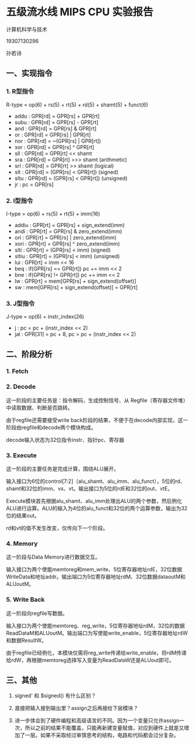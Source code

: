 # 五级流水线 MIPS CPU 实验报告

计算机科学与技术

19307130296

孙若诗

## 一、实现指令

### 1. R型指令

R-type = op(6) + rs(5) + rt(5) + rd(5) + shamt(5) + funct(6)

* addu : GPR[rd] = GPR[rs] + GPR[rt]
* subu : GPR[rd] = GPR[rs] - GPR[rt]
* and : GPR[rd] = GPR[rs] & GPR[rt]
* or : GPR[rd] = GPR[rs] | GPR[rt]
* nor : GPR[rd] = ~(GPR[rs] | GPR[rt])
* xor : GPR[rd] = GPR[rs] ^ GPR[rt]
* sll : GPR[rd] = GPR[rt] << shamt
* sra : GPR[rd] = GPR[rt] >>> shamt (arithmetic)
* srl : GPR[rd] = GPR[rt] >> shamt (logical)
* slt : GPR[rd] = (GPR[rs] < GPR[rt]) (signed)
* sltu : GPR[rd] = (GPR[rs] < GPR[rt]) (unsigned)
* jr : pc = GPR[rs]

### 2. I型指令

I-type = op(6) + rs(5) + rt(5) + imm(16)

* addiu : GPR[rt] = GPR[rs] + sign_extend(imm)
* andi : GPR[rt] = GPR[rs] & zero_extend(imm)
* ori : GPR[rt] = GPR[rs] | zero_extend(imm)
* xori : GPR[rt] = GPR[rs] ^ zero_extend(imm)
* slti : GPR[rt] = (GPR[rs] < imm) (signed)
* sltiu : GPR[rt] = (GPR[rs] < imm) (unsigned)
* lui : GPR[rt] = imm << 16
* beq : if(GPR[rs] == GPR[rt])  pc += imm << 2
* bne : if(GPR[rs] != GPR[rt])
pc += imm << 2
* lw : GPR[rt] = mem[GPR[rs] + sign_extend(offset)]
* sw : mem[GPR[rs] + sign_extend(offset)] = GPR[rt]

### 3. J型指令

J-type = op(6) + instr_index(26)

* j : pc = pc + (instr_index << 2)
* jal : GPR[31] = pc + 8, pc = pc + (instr_index << 2)

## 二、阶段分析

### 1. Fetch

### 2. Decode

这一阶段的主要任务是：指令解码，生成控制信号、从 Regfile（寄存器文件堆）中读取数据、判断是否跳转。

由于regfile还需要接受write back阶段的结果，不便于在decode内部实现，这一阶段由regfile和decode两个模块构成。

decode输入状态为32位指令instr、指针pc、寄存器

### 3. Execute

这一阶段的主要任务是完成计算，围绕ALU展开。

输入接口为6位的control[7:2]（alu_shamt、alu_imm、alu_funct），5位的rd、shamt和32位的imm、vs、vt。输出接口为5位的rdE和32位的out、vtE。

Execute模块首先根据alu_shamt、alu_imm处理出ALU的两个参数，然后例化ALU进行运算。ALU的输入为4位的alu_funct和32位的两个运算参数，输出为32位的结果out。

rd和vt的值不发生改变，仅传向下一个阶段。

### 4. Memory

这一阶段与Data Memory进行数据交互。

输入接口为两个使能memtoreg和mem_write、5位寄存器地址rdE，32位数据WriteData和地址addr。输出端口为5位寄存器地址rdM、32位数据dataoutM和ALUoutM。

### 5. Write Back

这一阶段向regfile写数据。

输入接口为两个使能memtoreg、reg_write，5位寄存器地址rdM，32位的数据ReadDataM和ALUoutM。输出端口为写使能write_enable，5位寄存器地址rdW和数据ResultW。

由于regfile已经例化，本模块仅需将reg_write传递给write_enable，将rdM传递给rdW，再根据memtoreg选择写入变量为ReadDataW还是ALUout即可。

## 三、其他

1. signed' 和 $signed() 有什么区别？

2. 直接把输入接到输出里？assign之后再接给下层模块？

3. 进一步体会到了硬件编程和高级语言的不同。因为一个变量只允许assign一次，所以之前的结果不能覆盖，只能再新建变量赋值，对应到硬件上就是又增加了一层。如果不采取经过审慎思考的结构，电路和代码都会过分复杂。


